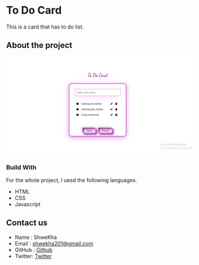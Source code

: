 # To Do Card
This is a card that has to do list.

## About the project

![image](https://github.com/shwekha/To_Do_Card/raw/master/images/card.PNG)

### Build With

For the whole project, I uesd the following languages.
 * HTML
 * CSS
 * Javascript

## Contact us

* Name : ShweKha
* Email : shwekha201@gmail.com
* GitHub : [Github](https://github.com/shwekha)
* Twitter: [Twitter](https://twitter.com/shwekha201)
